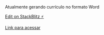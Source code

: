 Atualmente gerando currículo no formato Word

[Edit on StackBlitz ⚡️](https://stackblitz.com/edit/gera-curriculo)

[Link para acessar](https://capp98.github.io/CV-Maker/)
